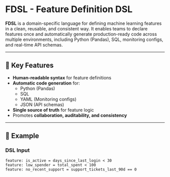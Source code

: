 # FDSL - Feature Definition DSL

**FDSL** is a domain-specific language for defining machine learning features in a clean, reusable, and consistent way. It enables teams to declare features once and automatically generate production-ready code across multiple environments, including Python (Pandas), SQL, monitoring configs, and real-time API schemas.

---

## 🚀 Key Features

- **Human-readable syntax** for feature definitions
- **Automatic code generation** for:
  - Python (Pandas)
  - SQL
  - YAML (Monitoring configs)
  - JSON (API schemas)
- **Single source of truth** for feature logic
- Promotes **collaboration, auditability, and consistency**

---

## 📘 Example

### DSL Input

```dsl
feature: is_active = days_since_last_login < 30
feature: low_spender = total_spent < 100
feature: no_recent_support = support_tickets_last_90d == 0
